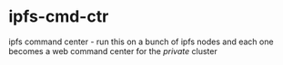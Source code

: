 # ipfs-cmd-ctr
ipfs command center - run this on a bunch of ipfs nodes and each one becomes a web command center for the _private_ cluster
